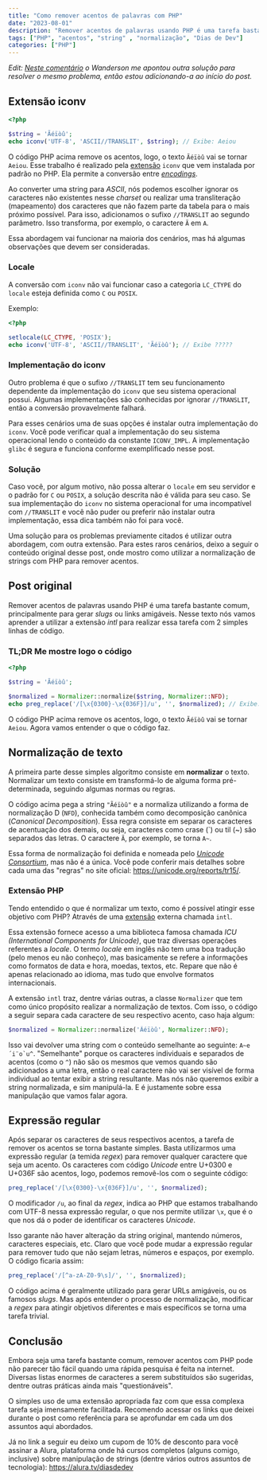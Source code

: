 ```yaml
---
title: "Como remover acentos de palavras com PHP"
date: "2023-08-01"
description: "Remover acentos de palavras usando PHP é uma tarefa bastante comum, principalmente para gerar slugs ou links amigáveis. Entenda nesse texto como você pode usar PHP para remover acentos de textos."
tags: ["PHP", "acentos", "string" , "normalização", "Dias de Dev"]
categories: ["PHP"]
---
```


_Edit: [Neste comentário](https://www.linkedin.com/feed/update/urn:li:activity:7092531957842026499/) o Wanderson me apontou outra solução para resolver o mesmo problema, então estou adicionando-a ao início do post._

## Extensão iconv

```php
<?php

$string = 'Ãéïòû';
echo iconv('UTF-8', 'ASCII//TRANSLIT', $string); // Exibe: Aeiou
```

O código PHP acima remove os acentos, logo, o texto `Ãéïòû` vai se tornar `Aeiou`. Esse trabalho é realizado pela [extensão](/2022-02-13-extensoes-php/) `iconv` que vem instalada por padrão no PHP. Ela permite a conversão entre _[encodings](/2021-08-24-charsets-e-encodings-como-strings-funcionam/)_.

Ao converter uma string para _ASCII_, nós podemos escolher ignorar os caracteres não existentes nesse _charset_ ou realizar uma transliteração (mapeamento) dos caracteres que não fazem parte da tabela para o mais próximo possível. Para isso, adicionamos o sufixo `//TRANSLIT` ao segundo parâmetro. Isso transforma, por exemplo, o caractere `Ã` em `A`.

Essa abordagem vai funcionar na maioria dos cenários, mas há algumas observações que devem ser consideradas.

<ins class="adsbygoogle"
style="display:block; text-align:center;"
data-ad-layout="in-article"
data-ad-format="fluid"
data-ad-client="ca-pub-8918461095244552"
data-ad-slot="2366637560"></ins>
<script>
     (adsbygoogle = window.adsbygoogle || []).push({});
</script>

### Locale

A conversão com `iconv` não vai funcionar caso a categoria `LC_CTYPE` do `locale` esteja definida como `C` ou `POSIX`.

Exemplo:
```php
<?php

setlocale(LC_CTYPE, 'POSIX');
echo iconv('UTF-8', 'ASCII//TRANSLIT', 'Ãéïòû'); // Exibe ?????
```

### Implementação do iconv

Outro problema é que o sufixo `//TRANSLIT` tem seu funcionamento dependente da implementação do `iconv` que seu sistema operacional possui. Algumas implementações são conhecidas por ignorar `//TRANSLIT`, então a conversão provavelmente falhará.

Para esses cenários uma de suas opções é instalar outra implementação do `iconv`. Você pode verificar qual a implementação do seu sistema operacional lendo o conteúdo da constante `ICONV_IMPL`. A implementação `glibc` é segura e funciona conforme exemplificado nesse post.

### Solução

Caso você, por algum motivo, não possa alterar o `locale` em seu servidor e o padrão for `C` ou `POSIX`, a solução descrita não é válida para seu caso. Se sua implementação do `iconv` no sistema operacional for uma incompatível com `//TRANSLIT` e você não puder ou preferir não instalar outra implementação, essa dica também não foi para você.

Uma solução para os problemas previamente citados é utilizar outra abordagem, com outra extensão. Para estes raros cenários, deixo a seguir o conteúdo original desse post, onde mostro como utilizar a normalização de strings com PHP para remover acentos.

## Post original

Remover acentos de palavras usando PHP é uma tarefa bastante comum, principalmente para gerar _slugs_ ou links amigáveis. Nesse texto nós vamos aprender a utilizar a extensão _intl_ para realizar essa tarefa com 2 simples linhas de código.

### TL;DR Me mostre logo o código

```php
<?php

$string = 'Ãéïòû';

$normalized = Normalizer::normalize($string, Normalizer::NFD);
echo preg_replace('/[\x{0300}-\x{036F}]/u', '', $normalized); // Exibe: Aeiou

```

O código PHP acima remove os acentos, logo, o texto `Ãéïòû` vai se tornar `Aeiou`. Agora vamos entender o que o código faz.

## Normalização de texto

A primeira parte desse simples algoritmo consiste em **normalizar** o texto. Normalizar um texto consiste em transformá-lo de alguma forma pré-determinada, seguindo algumas normas ou regras.

O código acima pega a string `"Ãéïòû"` e a normaliza utilizando a forma de normalização D (`NFD`), conhecida também como decomposição canônica (_Canonical Decomposition_). Essa regra consiste em separar os caracteres de acentuação dos demais, ou seja, caracteres como crase (\`) ou til (~) são separados das letras. O caractere `Ã`, por exemplo, se torna `A~`.

Essa forma de normalização foi definida e nomeada pelo [_Unicode Consortium_](/2021-08-24-charsets-e-encodings-como-strings-funcionam/), mas não é a única. Você pode conferir mais detalhes sobre cada uma das "regras" no site oficial: <https://unicode.org/reports/tr15/>.

<ins class="adsbygoogle"
style="display:block; text-align:center;"
data-ad-layout="in-article"
data-ad-format="fluid"
data-ad-client="ca-pub-8918461095244552"
data-ad-slot="2366637560"></ins>
<script>
     (adsbygoogle = window.adsbygoogle || []).push({});
</script>

### Extensão PHP

Tendo entendido o que é normalizar um texto, como é possível atingir esse objetivo com PHP? Através de uma [extensão](/2022-02-13-extensoes-php/) externa chamada `intl`.

Essa extensão fornece acesso a uma biblioteca famosa chamada _ICU (International Components for Unicode)_, que traz diversas operações referentes a _locale_. O termo _locale_ em inglês não tem uma boa tradução (pelo menos eu não conheço), mas basicamente se refere a informações como formatos de data e hora, moedas, textos, etc. Repare que não é apenas relacionado ao idioma, mas tudo que envolve formatos internacionais.

A extensão `intl` traz, dentre várias outras, a classe `Normalizer` que tem como único propósito realizar a normalização de textos. Com isso, o código a seguir separa cada caractere de seu respectivo acento, caso haja algum:

```php
$normalized = Normalizer::normalize('Ãéïòû', Normalizer::NFD);
```

Isso vai devolver uma string com o conteúdo semelhante ao seguinte: ``A~e´i¨o`u^``. "Semelhante" porque os caracteres individuais e separados de acentos (como o `^`) não são os mesmos que vemos quando são adicionados a uma letra, então o real caractere não vai ser visível de forma individual ao tentar exibir a string resultante. Mas nós não queremos exibir a string normalizada, e sim manipulá-la. E é justamente sobre essa manipulação que vamos falar agora.

## Expressão regular

Após separar os caracteres de seus respectivos acentos, a tarefa de remover os acentos se torna bastante simples. Basta utilizarmos uma expressão regular (a temida _regex_) para remover qualquer caractere que seja um acento. Os caracteres com código _Unicode_ entre U+0300 e U+036F são acentos, logo, podemos removê-los com o seguinte código:

```php
preg_replace('/[\x{0300}-\x{036F}]/u', '', $normalized);
```

O modificador `/u`, ao final da _regex_, indica ao PHP que estamos trabalhando com UTF-8 nessa expressão regular, o que nos permite utilizar `\x`, que é o que nos dá o poder de identificar os caracteres _Unicode_.

Isso garante não haver alteração da string original, mantendo números, caracteres especiais, etc. Claro que você pode mudar a expressão regular para remover tudo que não sejam letras, números e espaços, por exemplo. O código ficaria assim:

```php
preg_replace('/[^a-zA-Z0-9\s]/', '', $normalized);
```

O código acima é geralmente utilizado para gerar URLs amigáveis, ou os famosos _slugs_. Mas após entender o processo de normalização, modificar a _regex_ para atingir objetivos diferentes e mais específicos se torna uma tarefa trivial.

## Conclusão

Embora seja uma tarefa bastante comum, remover acentos com PHP pode não parecer tão fácil quando uma rápida pesquisa é feita na internet. Diversas listas enormes de caracteres a serem substituídos são sugeridas, dentre outras práticas ainda mais "questionáveis".

O simples uso de uma extensão apropriada faz com que essa complexa tarefa seja imensamente facilitada. Recomendo acessar os links que deixei durante o post como referência para se aprofundar em cada um dos assuntos aqui abordados.

Já no link a seguir eu deixo um cupom de 10% de desconto para você assinar a Alura, plataforma onde há cursos completos (alguns comigo, inclusive) sobre manipulação de strings (dentre vários outros assuntos de tecnologia):
<https://alura.tv/diasdedev>
